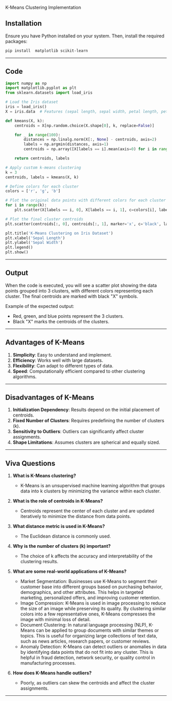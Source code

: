 K-Means Clustering Implementation

## Installation
Ensure you have Python installed on your system. Then, install the required packages:

```bash
pip install  matplotlib scikit-learn
```

---

## Code
```python
import numpy as np
import matplotlib.pyplot as plt
from sklearn.datasets import load_iris

# Load the Iris dataset
iris = load_iris()
X = iris.data  # Features (sepal length, sepal width, petal length, petal width)

def kmeans(X, k):
    centroids = X[np.random.choice(X.shape[0], k, replace=False)]

    for _ in range(100):
        distances = np.linalg.norm(X[:, None] - centroids, axis=2)
        labels = np.argmin(distances, axis=1)
        centroids = np.array([X[labels == i].mean(axis=0) for i in range(k)])

    return centroids, labels

# Apply custom k-means clustering
k = 3
centroids, labels = kmeans(X, k)

# Define colors for each cluster
colors = ['r', 'g', 'b']

# Plot the original data points with different colors for each cluster
for i in range(k):
    plt.scatter(X[labels == i, 0], X[labels == i, 1], c=colors[i], label=f'Cluster {i+1}')

# Plot the final cluster centroids
plt.scatter(centroids[:, 0], centroids[:, 1], marker='x', c='black', label='Centroids')

plt.title('K-Means Clustering on Iris Dataset')
plt.xlabel('Sepal Length')
plt.ylabel('Sepal Width')
plt.legend()
plt.show()
```

---

## Output
When the code is executed, you will see a scatter plot showing the data points grouped into 3 clusters, with different colors representing each cluster. The final centroids are marked with black "X" symbols.

Example of the expected output:

- Red, green, and blue points represent the 3 clusters.
- Black "X" marks the centroids of the clusters.

---

## Advantages of K-Means
1. **Simplicity**: Easy to understand and implement.
2. **Efficiency**: Works well with large datasets.
3. **Flexibility**: Can adapt to different types of data.
4. **Speed**: Computationally efficient compared to other clustering algorithms.

---

## Disadvantages of K-Means
1. **Initialization Dependency**: Results depend on the initial placement of centroids.
2. **Fixed Number of Clusters**: Requires predefining the number of clusters (k).
3. **Sensitivity to Outliers**: Outliers can significantly affect cluster assignments.
4. **Shape Limitations**: Assumes clusters are spherical and equally sized.

---

## Viva Questions
1. **What is K-Means clustering?**
   - K-Means is an unsupervised machine learning algorithm that groups data into k clusters by minimizing the variance within each cluster.

2. **What is the role of centroids in K-Means?**
   - Centroids represent the center of each cluster and are updated iteratively to minimize the distance from data points.

3. **What distance metric is used in K-Means?**
   - The Euclidean distance is commonly used.

4. **Why is the number of clusters (k) important?**
   - The choice of k affects the accuracy and interpretability of the clustering results.

5. **What are some real-world applications of K-Means?**
   - Market Segmentation: Businesses use K-Means to segment their customer base into different groups based on purchasing behavior, demographics, and other attributes. This helps in targeted marketing, personalized offers, and improving customer retention.
   - Image Compression: K-Means is used in image processing to reduce the size of an image while preserving its quality. By clustering similar colors into a few representative ones, K-Means compresses the image with minimal loss of detail.
   - Document Clustering: In natural language processing (NLP), K-Means can be applied to group documents with similar themes or topics. This is useful for organizing large collections of text data, such as news articles, research papers, or customer reviews.
   - Anomaly Detection: K-Means can detect outliers or anomalies in data by identifying data points that do not fit into any cluster. This is helpful in fraud detection, network security, or quality control in manufacturing processes.

6. **How does K-Means handle outliers?**
   - Poorly, as outliers can skew the centroids and affect the cluster assignments.


---

